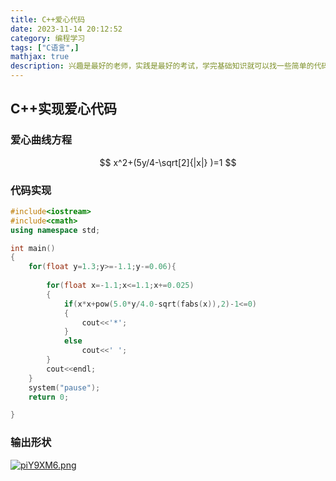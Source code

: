 ```yaml
---
title: C++爱心代码
date: 2023-11-14 20:12:52
category: 编程学习
tags: ["C语言",]
mathjax: true
description: 兴趣是最好的老师，实践是最好的考试，学完基础知识就可以找一些简单的代码玩玩。画一个爱心代码送给自己喜欢的人（虽然作者单身），谁说理工男不懂浪漫（QAQ）
---
```

## C++实现爱心代码

### 爱心曲线方程

$$
x^2+(5y/4-\sqrt[2]{|x|} )=1
$$

### 代码实现

~~~c++
#include<iostream>
#include<cmath>
using namespace std;

int main()
{
    for(float y=1.3;y>=-1.1;y-=0.06){
           
        for(float x=-1.1;x<=1.1;x+=0.025)
        {
            if(x*x+pow(5.0*y/4.0-sqrt(fabs(x)),2)-1<=0)
            {
                cout<<'*';
            }
            else
                cout<<' ';
        }
        cout<<endl;
    }
    system("pause");
    return 0;

}
~~~
### 输出形状
[![piY9XM6.png](https://z1.ax1x.com/2023/11/14/piY9XM6.png)](https://imgse.com/i/piY9XM6)